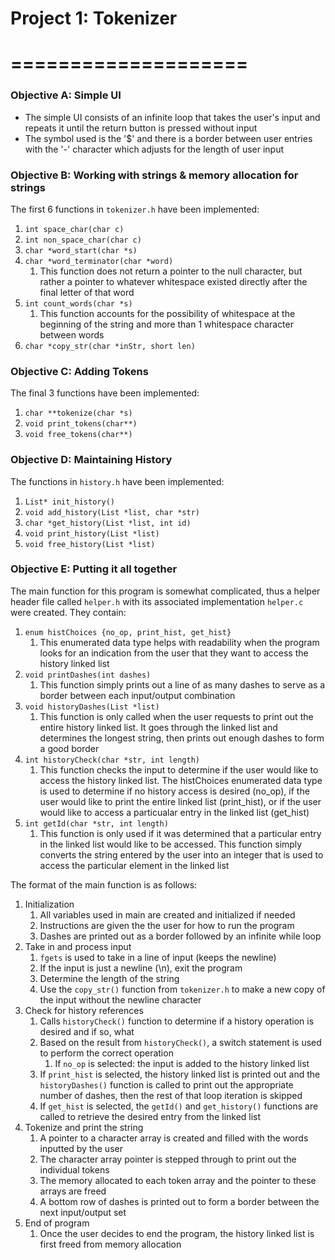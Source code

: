 # Project 1: Tokenizer
# ====================

### Objective A: Simple UI

- The simple UI consists of an infinite loop that takes the user's input and
  repeats it until the return button is pressed without input
- The symbol used is the '$' and there is a border between user entries with
  the '-' character which adjusts for the length of user input

### Objective B: Working with strings & memory allocation for strings

The first 6 functions in `tokenizer.h` have been implemented:
1.  `int space_char(char c)`
2.  `int non_space_char(char c)`
3.  `char *word_start(char *s)`
4.  `char *word_terminator(char *word)`
    1.  This function does not return a pointer to the null character, but
    rather a pointer to whatever whitespace existed directly after the final
    letter of that word
5.  `int count_words(char *s)`
    1.  This function accounts for the possibility of whitespace at the
    beginning of the string and more than 1 whitespace character between words
6.  `char *copy_str(char *inStr, short len)`

### Objective C: Adding Tokens

The final 3 functions have been implemented:
1.  `char **tokenize(char *s)`
2.  `void print_tokens(char**)`
3.  `void free_tokens(char**)`

### Objective D: Maintaining History

The functions in `history.h` have been implemented:
1.  `List* init_history()`
2.  `void add_history(List *list, char *str)`
3.  `char *get_history(List *list, int id)`
4.  `void print_history(List *list)`
5.  `void free_history(List *list)`

### Objective E: Putting it all together

The main function for this program is somewhat complicated, thus a helper
header file called `helper.h` with its associated implementation `helper.c`
were created. They contain:
1.  `enum histChoices {no_op, print_hist, get_hist}`
    1.  This enumerated data type helps with readability when the program
    looks for an indication from the user that they want to access the history linked list
2.  `void printDashes(int dashes)`
    1.  This function simply prints out a line of as many dashes to serve as a
    border between each input/output combination
3.  `void historyDashes(List *list)`
    1.  This function is only called when the user requests to print out the
    entire history linked list. It goes through the linked list and determines
    the longest string, then prints out enough dashes to form a good border
4.  `int historyCheck(char *str, int length)`
    1.  This function checks the input to determine if the user would like to
    access the history linked list. The histChoices enumerated data type is
    used to determine if no history access is desired (no_op), if the user
    would like to print the entire linked list (print_hist), or if the user
    would like to access a particualar entry in the linked list (get_hist)
5.  `int getId(char *str, int length)`
    1.  This function is only used if it was determined that a particular
    entry in the linked list would like to be accessed. This function simply
    converts the string entered by the user into an integer that is used to
    access the particular element in the linked list

The format of the main function is as follows:
1.  Initialization
    1.  All variables used in main are created and initialized if needed
    2.  Instructions are given the the user for how to run the program
    3.  Dashes are printed out as a border followed by an infinite while loop
2.  Take in and process input
    1.  `fgets` is used to take in a line of input (keeps the newline)
    2.  If the input is just a newline (\n), exit the program
    3.  Determine the length of the string
    4.  Use the `copy_str()` function from `tokenizer.h` to make a new copy of
    the input without the newline character
3.  Check for history references
    1.  Calls `historyCheck()` function to determine if a history operation is
    desired and if so, what
    2.  Based on the result from `historyCheck()`, a switch statement is used
    to perform the correct operation
        1.  If `no_op` is selected: the input is added to the history linked
	list
	2.  If `print_hist` is selected, the history linked list is printed
	out and the `historyDashes()` function is called to print out the
	appropriate number of dashes, then the rest of that loop iteration is skipped
	3.  If `get_hist` is selected, the `getId()` and `get_history()`
	functions are called to retrieve the desired entry from the linked list
4.  Tokenize and print the string
    1.  A pointer to a character array is created and filled with the words
    inputted by the user
    2.  The character array pointer is stepped through to print out the
    individual tokens
    3.  The memory allocated to each token array and the pointer to these
    arrays are freed
    4.  A bottom row of dashes is printed out to form a border between the
    next input/output set
5.  End of program
    1.  Once the user decides to end the program, the history linked list is
    first freed from memory allocation
